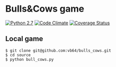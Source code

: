 # Bulls&amp;Cows game

[![Python 2.7](https://img.shields.io/travis/vb64/bulls_cows.svg?label=Python%202.7&style=plastic)](https://travis-ci.org/vb64/bulls_cows)
[![Code Climate](https://img.shields.io/codeclimate/maintainability-percentage/vb64/bulls_cows.svg?label=Code%20Climate&style=plastic)](https://codeclimate.com/github/vb64/bulls_cows)
[![Coverage Status](https://coveralls.io/repos/github/vb64/bulls_cows/badge.svg?branch=master)](https://coveralls.io/github/vb64/bulls_cows?branch=master)

## Local game

```
$ git clone git@github.com:vb64/bulls_cows.git
$ cd source
$ python bull_cows.py
```
